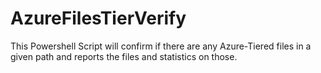 # AzureFilesTierVerify
This Powershell Script will confirm if there are any Azure-Tiered files in a given path and reports the files and statistics on those.
